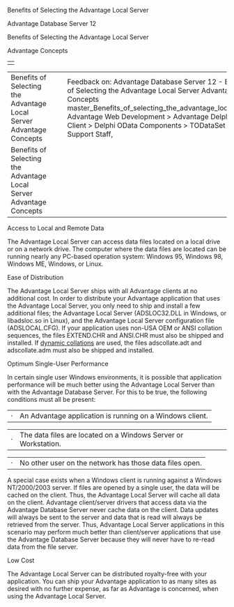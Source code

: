 Benefits of Selecting the Advantage Local Server




Advantage Database Server 12  

Benefits of Selecting the Advantage Local Server

Advantage Concepts

|  |
| --- |
|  |

|  |  |  |  |  |
| --- | --- | --- | --- | --- |
| Benefits of Selecting the Advantage Local Server  Advantage Concepts |  |  | Feedback on: Advantage Database Server 12 - Benefits of Selecting the Advantage Local Server Advantage Concepts master\_Benefits\_of\_selecting\_the\_advantage\_local\_server Advantage Web Development > Advantage Delphi OData Client > Delphi OData Components > TODataSet / Dear Support Staff, |  |
| Benefits of Selecting the Advantage Local Server  Advantage Concepts |  |  |  |  |

Access to Local and Remote Data

The Advantage Local Server can access data files located on a local drive or on a network drive. The computer where the data files are located can be running nearly any PC-based operation system: Windows 95, Windows 98, Windows ME, Windows, or Linux.

Ease of Distribution

The Advantage Local Server ships with all Advantage clients at no additional cost. In order to distribute your Advantage application that uses the Advantage Local Server, you only need to ship and install a few additional files; the Advantage Local Server (ADSLOC32.DLL in Windows, or libadsloc.so in Linux), and the Advantage Local Server configuration file (ADSLOCAL.CFG). If your application uses non-USA OEM or ANSI collation sequences, the files EXTEND.CHR and ANSI.CHR must also be shipped and installed. If [dynamic collations](master_collation_support.htm) are used, the files adscollate.adt and adscollate.adm must also be shipped and installed.

Optimum Single-User Performance

In certain single user Windows environments, it is possible that application performance will be much better using the Advantage Local Server than with the Advantage Database Server. For this to be true, the following conditions must all be present:

|  |  |
| --- | --- |
| · | An Advantage application is running on a Windows client. |

|  |  |
| --- | --- |
| · | The data files are located on a Windows Server or Workstation. |

|  |  |
| --- | --- |
| · | No other user on the network has those data files open. |

A special case exists when a Windows client is running against a Windows NT/2000/2003 server. If files are opened by a single user, the data will be cached on the client. Thus, the Advantage Local Server will cache all data on the client. Advantage client/server drivers that access data via the Advantage Database Server never cache data on the client. Data updates will always be sent to the server and data that is read will always be retrieved from the server. Thus, Advantage Local Server applications in this scenario may perform much better than client/server applications that use the Advantage Database Server because they will never have to re-read data from the file server.

Low Cost

The Advantage Local Server can be distributed royalty-free with your application. You can ship your Advantage application to as many sites as desired with no further expense, as far as Advantage is concerned, when using the Advantage Local Server.
